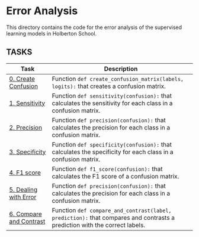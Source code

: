# Error Analysis

This directory contains the code for the error analysis of the supervised learning models in Holberton School.

## TASKS
| Task                                              | Description                                                                                                               |
|---------------------------------------------------|---------------------------------------------------------------------------------------------------------------------------|
| [0. Create Confusion](0-create_confusion.py)      | Function `def create_confusion_matrix(labels, logits):` that creates a confusion matrix.                                  |
| [1. Sensitivity](1-sensitivity.py)                | Function `def sensitivity(confusion):` that calculates the sensitivity for each class in a confusion matrix.              |
| [2. Precision](2-precision.py)                    | Function `def precision(confusion):` that calculates the precision for each class in a confusion matrix.                  |
| [3. Specificity](3-specificity.py)                | Function `def specificity(confusion):` that calculates the specificity for each class in a confusion matrix.              |
| [4. F1 score](4-f1_score.py)                      | Function `def f1_score(confusion):` that calculates the F1 score of a confusion matrix.                                   |
| [5. Dealing with Error](5-error_handling)         | Function `def precision(confusion):` that calculates the precision for each class in a confusion matrix.                  |
| [6. Compare and Contrast](6-compare_and_contrast) | Function `def compare_and_contrast(label, prediction):` that compares and contrasts a prediction with the correct labels. |
